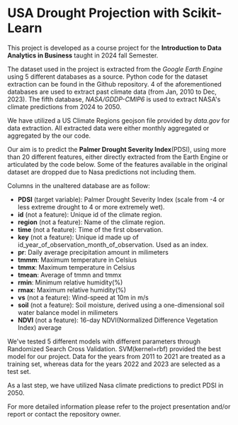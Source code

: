 # USA Drought Projection with Scikit-Learn

This project is developed as a course project for the **Introduction to Data Analytics in Business** taught in 2024 fall Semester.

The dataset used in the project is extracted from the *Google Earth Engine* using 5 different databases as a source. Python code for the dataset extraction can be found in the Github repository. 4 of the aforementioned databases are used to extract past climate data (from Jan, 2010 to Dec, 2023). The fifth database, *NASA/GDDP-CMIP6* is used to extract NASA's climate predictions from 2024 to 2050.

We have utilized a US Climate Regions geojson file provided by *data.gov* for data extraction. All extracted data were either monthly aggregated or aggregated by the our code.

Our aim is to predict the **Palmer Drought Severity Index**(PDSI), using more than 20 different features, either directly extracted from the Earth Engine or articulated by the code below. Some of the features available in the original dataset are dropped due to Nasa predictions not including them. 

Columns in the unaltered database are as follow:

- **PDSI** (target variable): Palmer Drought Severity Index (scale from -4 or less extreme drought to 4 or more extremely wet).
- **id** (not a feature): Unique id of the climate region.
- **region** (not a feature): Name of the climate region.
- **time** (not a feature): Time of the first observation.
- **key** (not a feature): Unique id made up of id_year_of_observation_month_of_observation. Used as an index.
- **pr**: Daily average precipitation amount in milimeters
- **tmmm**: Maximum temperature in Celsius
- **tmmx**: Maximum temperature in Celsius
- **tmean**: Average of tmmn and tmmx
- **rmin**: Minimum relative humidity(%)
- **rmax**: Maximum relative humidity(%)
- **vs** (not a feature): Wind-speed at 10m in m/s
- **soil** (not a feature): Soil moisture, derived using a one-dimensional soil water balance model in milimeters
- **NDVI** (not a feature): 16-day NDVI(Normalized Difference Vegetation Index) average

We've tested 5 different models with different parameters through Randomized Search Cross Validation. SVM(kernel=rbf) provided the best model for our project. Data for the years from 2011 to 2021 are treated as a training set, whereas data for the years 2022 and 2023 are selected as a test set.

As a last step, we have utilized Nasa climate predictions to predict PDSI in 2050.

For more detailed information please refer to the project presentation and/or report or contact the repository owner.
